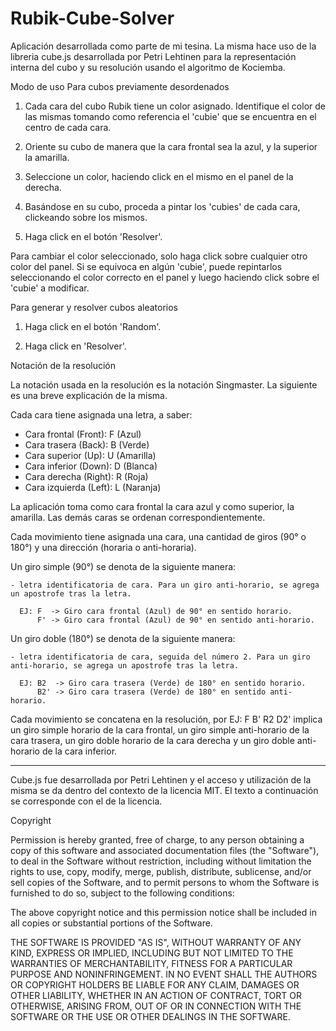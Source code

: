 # Rubik-Cube-Solver
Aplicación desarrollada como parte de mi tesina. La misma hace uso de la libreria cube.js desarrollada por Petri Lehtinen para la representación interna del cubo y su resolución usando el algoritmo de Kociemba.

Modo de uso
Para cubos previamente desordenados

1. Cada cara del cubo Rubik tiene un color asignado. Identifique el color de las mismas tomando como referencia el 'cubie' que se encuentra en el centro de cada cara.

2. Oriente su cubo de manera que la cara frontal sea la azul, y la superior la amarilla.

3. Seleccione un color, haciendo click en el mismo en el panel de la derecha.

4. Basándose en su cubo, proceda a pintar los 'cubies' de cada cara, clickeando sobre los mismos.

5. Haga click en el botón 'Resolver'.


Para cambiar el color seleccionado, solo haga click sobre cualquier otro color del panel. Si se equivoca en algún 'cubie', puede repintarlos seleccionando el color correcto en el panel y luego haciendo click sobre el 'cubie' a modificar.


Para generar y resolver cubos aleatorios

1. Haga click en el botón 'Random'.

2. Haga click en 'Resolver'.


Notación de la resolución

La notación usada en la resolución es la notación Singmaster. La siguiente es una breve explicación de la misma.

Cada cara tiene asignada una letra, a saber:

- Cara frontal (Front):   F (Azul)
- Cara trasera (Back):    B (Verde)
- Cara superior (Up):     U (Amarilla)
- Cara inferior (Down):   D (Blanca)
- Cara derecha (Right):   R (Roja)
- Cara izquierda (Left):  L (Naranja)

La aplicación toma como cara frontal la cara azul y como superior, la amarilla. Las demás caras se ordenan correspondientemente.

Cada movimiento tiene asignada una cara, una cantidad de giros (90° o 180°) y una dirección (horaria o anti-horaria).

Un giro simple (90°) se denota de la siguiente manera: 
	
	- letra identificatoria de cara. Para un giro anti-horario, se agrega un apostrofe tras la letra.

	  EJ: F  -> Giro cara frontal (Azul) de 90° en sentido horario.
          F' -> Giro cara frontal (Azul) de 90° en sentido anti-horario.


Un giro doble (180°) se denota de la siguiente manera: 
	
	- letra identificatoria de cara, seguida del número 2. Para un giro anti-horario, se agrega un apostrofe tras la letra.

	  EJ: B2  -> Giro cara trasera (Verde) de 180° en sentido horario.
          B2' -> Giro cara trasera (Verde) de 180° en sentido anti-horario.


Cada movimiento se concatena en la resolución, por EJ: F B' R2 D2' implica un giro simple horario de la cara frontal, un giro
simple anti-horario de la cara trasera, un giro doble horario de la cara derecha y un giro doble anti-horario de la cara inferior.

------------------------------------------------------------------------------------------------------------------------------------

Cube.js fue desarrollada por Petri Lehtinen y el acceso y utilización de la misma se da dentro del contexto de la licencia MIT. El texto a continuación se corresponde con el de la licencia.

Copyright <YEAR> <COPYRIGHT HOLDER>

Permission is hereby granted, free of charge, to any person obtaining a copy of this software and associated documentation files (the "Software"), to deal in the Software without restriction, including without limitation the rights to use, copy, modify, merge, publish, distribute, sublicense, and/or sell copies of the Software, and to permit persons to whom the Software is furnished to do so, subject to the following conditions:

The above copyright notice and this permission notice shall be included in all copies or substantial portions of the Software.

THE SOFTWARE IS PROVIDED "AS IS", WITHOUT WARRANTY OF ANY KIND, EXPRESS OR IMPLIED, INCLUDING BUT NOT LIMITED TO THE WARRANTIES OF MERCHANTABILITY, FITNESS FOR A PARTICULAR PURPOSE AND NONINFRINGEMENT. IN NO EVENT SHALL THE AUTHORS OR COPYRIGHT HOLDERS BE LIABLE FOR ANY CLAIM, DAMAGES OR OTHER LIABILITY, WHETHER IN AN ACTION OF CONTRACT, TORT OR OTHERWISE, ARISING FROM, OUT OF OR IN CONNECTION WITH THE SOFTWARE OR THE USE OR OTHER DEALINGS IN THE SOFTWARE.
